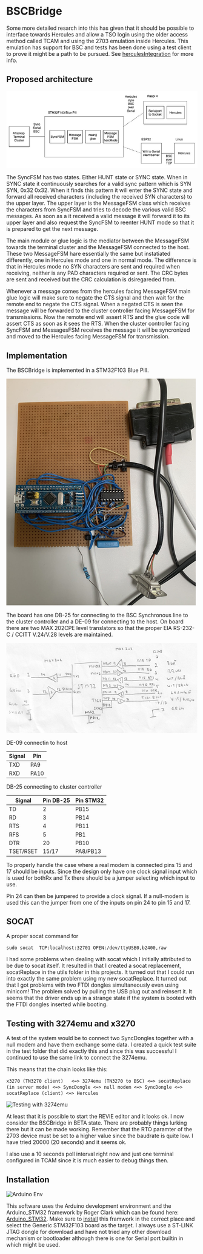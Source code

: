 # BSCBridge

Some more detailed resarch into this has given that it should be possible to interface towards Hercules and allow a TSO login using the older access method called TCAM and using the 2703 emulation inside Hercules. This emulation has support for BSC and tests has been done using a test client to prove it might be a path to be pursued. See [herculesIntegration](https://github.com/MattisLind/alfaskop_emu/tree/master/Utils/HerculesIntegration) for more info.

## Proposed architecture 

![Architecture](https://github.com/MattisLind/alfaskop_emu/raw/master/pics/Architecture.jpg)

The SyncFSM has two states. Either HUNT state or SYNC state. When in SYNC state it continuously searches for a valid sync pattern which is SYN SYN, 0x32 0x32. When it finds this pattern it will enter the SYNC state and forward all received characters (including the received SYN characters) to the upper layer. The upper layer is the MessageFSM class which receives the characters from SyncFSM and tries to decode the various valid BSC messages. As soon as a it received a valid message it will forward it to its upper layer and also request the SyncFSM to reenter HUNT mode so that it is prepared to get the next message.

The main module or glue logic is the mediator between the MessageFSM towards the terminal cluster and the MessageFSM connected to the host. These two MessageFSM hare essentially the same but instatiated differently, one in Hercules mode and one in normal mode.
The difference is that in Hercules mode no SYN characters are sent and required when receiving, neither is any PAD characters required or sent. The CRC bytes are sent and received but the CRC calculation is dsiregareded from.

Whenever a message comes from the hercules facing MessageFSM main glue logic will make sure to negate the CTS signal and then wait for the remote end to negate the CTS signal. When a negated CTS is seen the message will be forwarded to the cluster controller facing MessageFSM for transmissions. Now the remote end will assert RTS and the glue code will assert CTS as soon as it sees the RTS. When the cluster controller facing SyncFSM and MessagesFSM receives the message it will be syncronized and moved to the Hercules facing MessageFSM for transmission.

## Implementation

The BSCBridge is implemented in a STM32F103 Blue Pill.

![BSCBridge in a STM32F103 Blue Pill](https://github.com/MattisLind/alfaskop_emu/raw/master/pics/BSCGateway.jpg)

The board has one DB-25 for connecting to the BSC Synchronous line to the cluster controller and a DE-09 for connecting to the host.
On board there are two MAX 202CPE level translators so that the proper EIA RS-232-C / CCITT V.24/V.28 levels are maintained.

![Schematic](https://github.com/MattisLind/alfaskop_emu/raw/master/pics/BSCGateway-schematic.png)

DE-09 connectin to host

| Signal | Pin |
|--------|-----|
| TXD    | PA9 |
| RXD    | PA10|

DB-25 connecting to cluster controller

| Signal |Pin DB-25| Pin STM32 |
|--------|---------|-----------|
| TD     | 2       |       PB15|
| RD     | 3       |       PB14|
| RTS    | 4       |       PB11|
| RFS    | 5       |       PB1 |
| DTR    | 20      |       PB10|
| TSET/RSET| 15/17  |  PA8/PB13|


To properly handle the case where a real modem is connected pins 15 and 17 should be inputs. Since the design only have one clock signal input which is used for bothRx and Tx there should be a jumper selecting which input to use. 

Pin 24 can then be jumpered to provide a clock signal. If a null-modem is used this can the jumper from one of the inputs on pin 24 to pin 15 and 17.  

## SOCAT

A proper socat command for
```
sudo socat  TCP:localhost:32701 OPEN:/dev/ttyUSB0,b2400,raw
```

I had some problems when dealing with socat which I initially attributed to be due to socat itself. It resulted in that I created a socat replacement, socatReplace in the utils folder in this projects. It turned out that I could run into exactly the same problem using my new socatReplace. It turned out that I got problems with two FTDI dongles simultaneously even using minicom! The problem solved by pulling the USB plug out and reinsert it. It seems that the driver ends up in a strange state if the system is booted with the FTDI dongles inserted while booting.

## Testing with 3274emu and x3270
A test of the system would be to connect two SyncDongles together with a null modem and have them exchange some data. I created a quick test suite in the test folder that did exactly this and since this was successful I continued to use the same link to connect the 3274emu.

This means that the chain looks like this:
```
x3270 (TN3270 client)   <=> 3274emu (TN3270 to BSC) <=> socatReplace (in server mode) <=> SyncDongle <=> null modem <=> SyncDongle <=> socatReplace (client) <=> Hercules
```

![Testing with 3274emu](https://i.imgur.com/7TWUPZNl.jpg)

At least that it is possible to start the REVIE editor and it looks ok. I now consider the BSCBridge in BETA state. There are probably things lurking there but it can be made working. Remember that the RTO paramter of the 2703 device must be set to a higher value since the baudrate is quite low. I have tried 20000 (20 seconds) and it seems ok.

I also use a 10 seconds poll interval right now and just one terminal configured in TCAM since it is much easier to debug things then.



## Installation

![Arduino Env](https://i.imgur.com/gjirQPa.png)

This software uses the Arduino development environment and the Arduino_STM32 framework by Roger Clark which can be found here: [Arduino_STM32](https://github.com/rogerclarkmelbourne/Arduino_STM32). Make sure to [install](https://github.com/rogerclarkmelbourne/Arduino_STM32/wiki/Installation) this framwork in the correct place and select the Generic STM32F103 board as the target. I always use a ST-LINK JTAG dongle for download and have not tried any other download mechanism or bootloader although there is one for Serial port builtin in which might be used.

